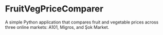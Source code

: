 # FruitVegPriceComparer
 A simple Python application that compares fruit and vegetable prices across three online markets: A101, Migros, and Şok Market.
